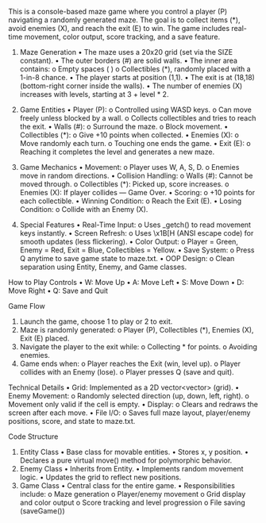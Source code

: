 This is a console-based maze game where you control a player (P) navigating a randomly generated maze. The goal is to collect items (*), avoid enemies (X), and reach the exit (E) to win. The game includes real-time movement, color output, score tracking, and a save feature.

1. Maze Generation
•	The maze uses a 20x20 grid (set via the SIZE constant).
•	The outer borders (#) are solid walls.
•	The inner area contains:
o	Empty spaces ( )
o	Collectibles (*), randomly placed with a 1-in-8 chance.
•	The player starts at position (1,1).
•	The exit is at (18,18) (bottom-right corner inside the walls).
•	The number of enemies (X) increases with levels, starting at 3 + level * 2.

2. Game Entities
•	Player (P):
o	Controlled using WASD keys.
o	Can move freely unless blocked by a wall.
o	Collects collectibles and tries to reach the exit.
•	Walls (#):
o	Surround the maze.
o	Block movement.
•	Collectibles (*):
o	Give +10 points when collected.
•	Enemies (X):
o	Move randomly each turn.
o	Touching one ends the game.
•	Exit (E):
o	Reaching it completes the level and generates a new maze.

3. Game Mechanics
•	Movement:
o	Player uses W, A, S, D.
o	Enemies move in random directions.
•	Collision Handling:
o	Walls (#): Cannot be moved through.
o	Collectibles (*): Picked up, score increases.
o	Enemies (X): If player collides — Game Over.
•	Scoring:
o	+10 points for each collectible.
•	Winning Condition:
o	Reach the Exit (E).
•	Losing Condition:
o	Collide with an Enemy (X).

4. Special Features
•	Real-Time Input:
o	Uses _getch() to read movement keys instantly.
•	Screen Refresh:
o	Uses \x1B[H (ANSI escape code) for smooth updates (less flickering).
•	Color Output:
o	Player = Green, Enemy = Red, Exit = Blue, Collectibles = Yellow.
•	Save System:
o	Press Q anytime to save game state to maze.txt.
•	OOP Design:
o	Clean separation using Entity, Enemy, and Game classes.

 How to Play
Controls
•	W: Move Up
•	A: Move Left
•	S: Move Down
•	D: Move Right
•	Q: Save and Quit

Game Flow
1.	Launch the game, choose 1 to play or 2 to exit.
2.	Maze is randomly generated:
o	Player (P), Collectibles (*), Enemies (X), Exit (E) placed.
3.	Navigate the player to the exit while:
o	Collecting * for points.
o	Avoiding enemies.
4.	Game ends when:
o	Player reaches the Exit (win, level up).
o	Player collides with an Enemy (lose).
o	Player presses Q (save and quit).

Technical Details
•	Grid: Implemented as a 2D vector<vector<char>> (grid).
•	Enemy Movement:
o	Randomly selected direction (up, down, left, right).
o	Movement only valid if the cell is empty.
•	Display:
o	Clears and redraws the screen after each move.
•	File I/O:
o	Saves full maze layout, player/enemy positions, score, and state to maze.txt.

 Code Structure
1. Entity Class
•	Base class for movable entities.
•	Stores x, y position.
•	Declares a pure virtual move() method for polymorphic behavior.
2. Enemy Class
•	Inherits from Entity.
•	Implements random movement logic.
•	Updates the grid to reflect new positions.
3. Game Class
•	Central class for the entire game.
•	Responsibilities include:
o	Maze generation
o	Player/enemy movement
o	Grid display and color output
o	Score tracking and level progression
o	File saving (saveGame())

